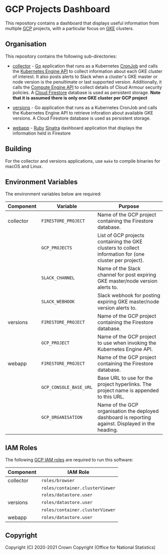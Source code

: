 # GCP Projects Dashboard
This repository contains a dashboard that displays useful information from multiple [GCP](https://cloud.google.com/) projects, with a particular focus on [GKE](https://cloud.google.com/kubernetes-engine) clusters.

## Organisation
This repository contains the following sub-directories:

* [collector](https://github.com/ONSdigital/gcp-projects-dashboard/tree/master/collector) - [Go](https://golang.org/) application that runs as a Kubernetes [CronJob](https://kubernetes.io/docs/concepts/workloads/controllers/cron-jobs/) and calls the [Kubernetes Engine API](https://cloud.google.com/kubernetes-engine/docs/reference/rest) to collect information about each GKE cluster of interest. It also posts alerts to Slack when a cluster's GKE master or node version is the penultimate or last supported version. Additionally, it calls the [Compute Engine API](https://cloud.google.com/compute/docs/reference/rest/v1) to collect details of Cloud Armour security policies. A [Cloud Firestore](https://cloud.google.com/firestore/) database is used as persistent storage. **Note that it is assumed there is only one GKE cluster per GCP project**

* [versions](https://github.com/ONSdigital/gcp-projects-dashboard/tree/master/versions) - Go application that runs as a Kubernetes CronJob and calls the Kubernetes Engine API to retrieve inforation about available GKE versions. A Cloud Firestore database is used as persistent storage.

* [webapp](https://github.com/ONSdigital/gcp-projects-dashboard/tree/master/webapp) - [Ruby](https://ruby-lang.org/) [Sinatra](http://sinatrarb.com/) dashboard application that displays the information held in Firestore

## Building
For the collector and versions applications, use `make` to compile binaries for macOS and Linux.

## Environment Variables
The environment variables below are required:

| Component | Variable               | Purpose                                                                                                |
|-----------|------------------------|--------------------------------------------------------------------------------------------------------|
| collector | `FIRESTORE_PROJECT`    | Name of the GCP project containing the Firestore database.                                             |
|           | `GCP_PROJECTS`         | List of GCP projects containing the GKE clusters to collect information for (one cluster per project). |
|           | `SLACK_CHANNEL`        | Name of the Slack channel for post expiring GKE master/node version alerts to.                         |
|           | `SLACK_WEBHOOK`        | Slack webhook for posting expiring GKE master/node version alerts to.                                  |
| versions  | `FIRESTORE_PROJECT`    | Name of the GCP project containing the Firestore database.                                             |
|           | `GCP_PROJECT`          | Name of the GCP project to use when invoking the Kubernetes Engine API.                                |
| webapp    | `FIRESTORE_PROJECT`    | Name of the GCP project containing the Firestore database.                                             |
|           | `GCP_CONSOLE_BASE_URL` | Base URL to use for the project hyperlinks. The project name is appended to this URL.                  |
|           | `GCP_ORGANISATION`     | Name of the GCP organisation the deployed dashboard is reporting against. Displayed in the heading.    |

## IAM Roles
The following [GCP IAM roles](https://cloud.google.com/iam/docs/understanding-roles) are required to run this software:

| Component | IAM Role                        |
|-----------|---------------------------------|
| collector | `roles/browser`                 |
|           | `roles/container.clusterViewer` |
|           | `roles/datastore.user`          |
| versions  | `roles/datastore.user`          |
|           | `roles/container.clusterViewer` |
| webapp    | `roles/datastore.user`          |

## Copyright
Copyright (C) 2020-2021 Crown Copyright (Office for National Statistics)